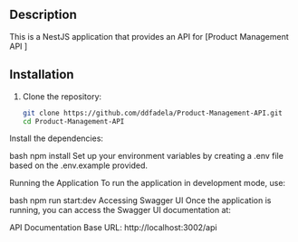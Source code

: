 
## Description

This is a NestJS application that provides an API for [Product Management API ]


## Installation

1. Clone the repository:

   ```bash
   git clone https://github.com/ddfadela/Product-Management-API.git
   cd Product-Management-API
Install the dependencies:

bash
 npm install
Set up your environment variables by creating a .env file based on the .env.example provided.

Running the Application
To run the application in development mode, use:

bash
npm run start:dev
Accessing Swagger UI
Once the application is running, you can access the Swagger UI documentation at:

API Documentation
Base URL: http://localhost:3002/api


 